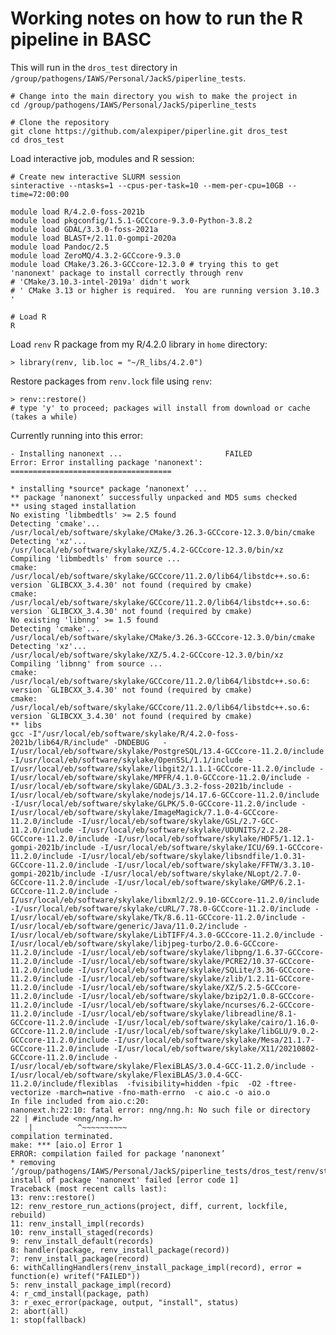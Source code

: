 # Working notes on how to run the R pipeline in BASC

This will run in the `dros_test` directory in `/group/pathogens/IAWS/Personal/JackS/piperline_tests`. 

    # Change into the main directory you wish to make the project in
    cd /group/pathogens/IAWS/Personal/JackS/piperline_tests

    # Clone the repository
    git clone https://github.com/alexpiper/piperline.git dros_test
    cd dros_test

Load interactive job, modules and R session:

    # Create new interactive SLURM session
    sinteractive --ntasks=1 --cpus-per-task=10 --mem-per-cpu=10GB --time=72:00:00

    module load R/4.2.0-foss-2021b
    module load pkgconfig/1.5.1-GCCcore-9.3.0-Python-3.8.2
    module load GDAL/3.3.0-foss-2021a
    module load BLAST+/2.11.0-gompi-2020a
    module load Pandoc/2.5
    module load ZeroMQ/4.3.2-GCCcore-9.3.0
    module load CMake/3.26.3-GCCcore-12.3.0 # trying this to get 'nanonext' package to install correctly through renv
    # 'CMake/3.10.3-intel-2019a' didn't work
    # ' CMake 3.13 or higher is required.  You are running version 3.10.3 '

    # Load R
    R

Load `renv` R package from my R/4.2.0 library in `home` directory:

    > library(renv, lib.loc = "~/R_libs/4.2.0")

Restore packages from `renv.lock` file using `renv`:

    > renv::restore()
    # type 'y' to proceed; packages will install from download or cache (takes a while)

Currently running into this error: 

    - Installing nanonext ...                       FAILED
    Error: Error installing package 'nanonext':
    ====================================

    * installing *source* package ‘nanonext’ ...
    ** package ‘nanonext’ successfully unpacked and MD5 sums checked
    ** using staged installation
    No existing 'libmbedtls' >= 2.5 found
    Detecting 'cmake'...
    /usr/local/eb/software/skylake/CMake/3.26.3-GCCcore-12.3.0/bin/cmake
    Detecting 'xz'...
    /usr/local/eb/software/skylake/XZ/5.4.2-GCCcore-12.3.0/bin/xz
    Compiling 'libmbedtls' from source ...
    cmake: /usr/local/eb/software/skylake/GCCcore/11.2.0/lib64/libstdc++.so.6: version `GLIBCXX_3.4.30' not found (required by cmake)
    cmake: /usr/local/eb/software/skylake/GCCcore/11.2.0/lib64/libstdc++.so.6: version `GLIBCXX_3.4.30' not found (required by cmake)
    No existing 'libnng' >= 1.5 found
    Detecting 'cmake'...
    /usr/local/eb/software/skylake/CMake/3.26.3-GCCcore-12.3.0/bin/cmake
    Detecting 'xz'...
    /usr/local/eb/software/skylake/XZ/5.4.2-GCCcore-12.3.0/bin/xz
    Compiling 'libnng' from source ...
    cmake: /usr/local/eb/software/skylake/GCCcore/11.2.0/lib64/libstdc++.so.6: version `GLIBCXX_3.4.30' not found (required by cmake)
    cmake: /usr/local/eb/software/skylake/GCCcore/11.2.0/lib64/libstdc++.so.6: version `GLIBCXX_3.4.30' not found (required by cmake)
    ** libs
    gcc -I"/usr/local/eb/software/skylake/R/4.2.0-foss-2021b/lib64/R/include" -DNDEBUG   -I/usr/local/eb/software/skylake/PostgreSQL/13.4-GCCcore-11.2.0/include -I/usr/local/eb/software/skylake/OpenSSL/1.1/include -I/usr/local/eb/software/skylake/libgit2/1.1.1-GCCcore-11.2.0/include -I/usr/local/eb/software/skylake/MPFR/4.1.0-GCCcore-11.2.0/include -I/usr/local/eb/software/skylake/GDAL/3.3.2-foss-2021b/include -I/usr/local/eb/software/skylake/nodejs/14.17.6-GCCcore-11.2.0/include -I/usr/local/eb/software/skylake/GLPK/5.0-GCCcore-11.2.0/include -I/usr/local/eb/software/skylake/ImageMagick/7.1.0-4-GCCcore-11.2.0/include -I/usr/local/eb/software/skylake/GSL/2.7-GCC-11.2.0/include -I/usr/local/eb/software/skylake/UDUNITS/2.2.28-GCCcore-11.2.0/include -I/usr/local/eb/software/skylake/HDF5/1.12.1-gompi-2021b/include -I/usr/local/eb/software/skylake/ICU/69.1-GCCcore-11.2.0/include -I/usr/local/eb/software/skylake/libsndfile/1.0.31-GCCcore-11.2.0/include -I/usr/local/eb/software/skylake/FFTW/3.3.10-gompi-2021b/include -I/usr/local/eb/software/skylake/NLopt/2.7.0-GCCcore-11.2.0/include -I/usr/local/eb/software/skylake/GMP/6.2.1-GCCcore-11.2.0/include -I/usr/local/eb/software/skylake/libxml2/2.9.10-GCCcore-11.2.0/include -I/usr/local/eb/software/skylake/cURL/7.78.0-GCCcore-11.2.0/include -I/usr/local/eb/software/skylake/Tk/8.6.11-GCCcore-11.2.0/include -I/usr/local/eb/software/generic/Java/11.0.2/include -I/usr/local/eb/software/skylake/LibTIFF/4.3.0-GCCcore-11.2.0/include -I/usr/local/eb/software/skylake/libjpeg-turbo/2.0.6-GCCcore-11.2.0/include -I/usr/local/eb/software/skylake/libpng/1.6.37-GCCcore-11.2.0/include -I/usr/local/eb/software/skylake/PCRE2/10.37-GCCcore-11.2.0/include -I/usr/local/eb/software/skylake/SQLite/3.36-GCCcore-11.2.0/include -I/usr/local/eb/software/skylake/zlib/1.2.11-GCCcore-11.2.0/include -I/usr/local/eb/software/skylake/XZ/5.2.5-GCCcore-11.2.0/include -I/usr/local/eb/software/skylake/bzip2/1.0.8-GCCcore-11.2.0/include -I/usr/local/eb/software/skylake/ncurses/6.2-GCCcore-11.2.0/include -I/usr/local/eb/software/skylake/libreadline/8.1-GCCcore-11.2.0/include -I/usr/local/eb/software/skylake/cairo/1.16.0-GCCcore-11.2.0/include -I/usr/local/eb/software/skylake/libGLU/9.0.2-GCCcore-11.2.0/include -I/usr/local/eb/software/skylake/Mesa/21.1.7-GCCcore-11.2.0/include -I/usr/local/eb/software/skylake/X11/20210802-GCCcore-11.2.0/include -I/usr/local/eb/software/skylake/FlexiBLAS/3.0.4-GCC-11.2.0/include -I/usr/local/eb/software/skylake/FlexiBLAS/3.0.4-GCC-11.2.0/include/flexiblas  -fvisibility=hidden -fpic  -O2 -ftree-vectorize -march=native -fno-math-errno  -c aio.c -o aio.o
    In file included from aio.c:20:
    nanonext.h:22:10: fatal error: nng/nng.h: No such file or directory
    22 | #include <nng/nng.h>
        |          ^~~~~~~~~~~
    compilation terminated.
    make: *** [aio.o] Error 1
    ERROR: compilation failed for package ‘nanonext’
    * removing ‘/group/pathogens/IAWS/Personal/JackS/piperline_tests/dros_test/renv/staging/2/nanonext’
    install of package 'nanonext' failed [error code 1]
    Traceback (most recent calls last):
    13: renv::restore()
    12: renv_restore_run_actions(project, diff, current, lockfile, rebuild)
    11: renv_install_impl(records)
    10: renv_install_staged(records)
    9: renv_install_default(records)
    8: handler(package, renv_install_package(record))
    7: renv_install_package(record)
    6: withCallingHandlers(renv_install_package_impl(record), error = function(e) writef("FAILED"))
    5: renv_install_package_impl(record)
    4: r_cmd_install(package, path)
    3: r_exec_error(package, output, "install", status)
    2: abort(all)
    1: stop(fallback)